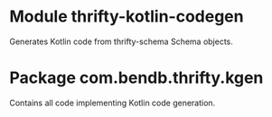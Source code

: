 # Module thrifty-kotlin-codegen

Generates Kotlin code from thrifty-schema Schema objects.

# Package com.bendb.thrifty.kgen

Contains all code implementing Kotlin code generation.

